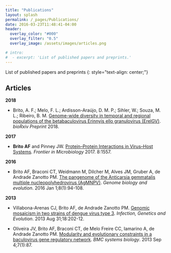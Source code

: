 ```yaml
---
title: "Publications"
layout: splash
permalink: /_pages/Publications/
date: 2016-03-23T11:48:41-04:00
header:
  overlay_color: "#000"
  overlay_filter: "0.5"
  overlay_image: /assets/images/articles.png

# intro: 
#  - excerpt: 'List of published papers and preprints.'
---
```

List of published papers and preprints {: style="text-align: center;"}

## Articles

**2018**
* Brito, A. F.; Melo, F. L.; Ardisson-Araújo, D. M. P.; Sihler, W.; Souza, M. L.;
Ribeiro, B. M. [Genome-wide diversity in temporal and regional populations of the betabaculovirus Erinnyis ello granulovirus (ErelGV)](https://www.biorxiv.org/content/early/2018/02/28/273672). _bioRxiv Preprint_ 2018.

**2017**
* **Brito AF** and Pinney JW. [Protein–Protein Interactions in Virus–Host Systems](http://journal.frontiersin.org/article/10.3389/fmicb.2017.01557/full). _Frontier in Microbiology_ 2017. 8:1557.

**2016**
* Brito AF, Braconi CT, Weidmann M, Dilcher M, Alves JM, Gruber A, de Andrade Zanotto PM. [The pangenome of the Anticarsia gemmatalis multiple nucleopolyhedrovirus (AgMNPV)](http://gbe.oxfordjournals.org/content/8/1/94.short). _Genome biology and evolution_. 2016 Jan 1;8(1):94-108.

**2013**
* Villabona-Arenas CJ, Brito AF, de Andrade Zanotto PM. [Genomic mosaicism in two strains of dengue virus type 3](http://www.sciencedirect.com/science/article/pii/S1567134813002013). _Infection, Genetics and Evolution_. 2013 Aug 31;18:202-12.

* Oliveira JV, Brito AF, Braconi CT, de Melo Freire CC, Iamarino A, de Andrade Zanotto PM. [Modularity and evolutionary constraints in a baculovirus gene regulatory network](https://bmcsystbiol.biomedcentral.com/articles/10.1186/1752-0509-7-87). _BMC systems biology_. 2013 Sep 4;7(1):87.

